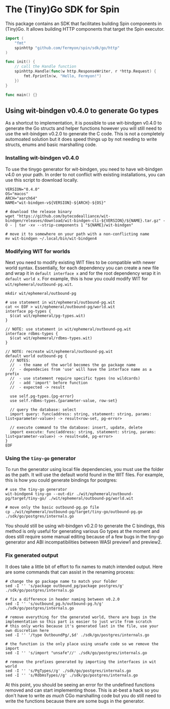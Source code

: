 # The (Tiny)Go SDK for Spin

This package contains an SDK that facilitates building Spin components in
(Tiny)Go. It allows building HTTP components that target the Spin
executor.

```go
import (
	"fmt"
	spinhttp "github.com/fermyon/spin/sdk/go/http"
)

func init() {
    // call the Handle function
    spinhttp.Handle(func(w http.ResponseWriter, r *http.Request) {
        fmt.Fprintln(w, "Hello, Fermyon!")
    })
}

func main() {}
```

## Using wit-bindgen v0.4.0 to generate Go types

As a shortcut to implementation, it is possible to use wit-bindgen v0.4.0 to generate the Go structs and helper functions however you will still need to use the wit-bindgen v0.2.0 to generate the C code. This is not a completely automoated solution but it does speed things up by not needing to write structs, enums and basic marshalling code.

### Installing wit-bindgen v0.4.0

To use the tinygo generator for wit-bindgen, you need to have wit-bindgen v4.0 on your path. In order to not conflict with existing installations, you can use this script to download locally.

```shell
VERSION="0.4.0"
OS="macos"
ARCH="aarch64"
NAME="wit-bindgen-v${VERSION}-${ARCH}-${OS}"

# download the release binary
wget "https://github.com/bytecodealliance/wit-bindgen/releases/download/wit-bindgen-cli-${VERSION}/${NAME}.tar.gz" -O - | tar -xv --strip-components 1 "${NAME}/wit-bindgen"

# move it to somewhere on your path with a non-conflicting name
mv wit-bindgen ~/.local/bin/wit-bindgen4
```

### Modifying WIT for worlds

Next you need to modify existing WIT files to be compatible with newer world syntax. Essentially, for each dependency you can create a new file and wrap it in `default interface x` and for the root dependency wrap it in `default world x`. For example, this is how you could modify WIT for `wit/ephemeral/outbound-pg.wit`.

```shell
mkdir wit/ephemeral/outbound-pg

# use statement in wit/ephemeral/outbound-pg.wit
cat << EOF > wit/ephemeral/outbound-pg/world.wit
interface pg-types {
  $(cat wit/ephemeral/pg-types.wit)
}

// NOTE: use statement in wit/ephemeral/outbound-pg.wit
interface rdbms-types {
  $(cat wit/ephemeral/rdbms-types.wit)
}

// NOTE: recreate wit/ephemeral/outbound-pg.wit
default world outbound-pg {
  // NOTES:
  //  - the name of the world becomes the go package name
  //  - dependecies from 'use' will have the interface name as a prefix
  //  - use statement require specific types (no wildcards)
  //  - add 'import' before function
  //  - expected -> result

  use self.pg-types.{pg-error}
  use self.rdbms-types.{parameter-value, row-set}

  // query the database: select
  import query: func(address: string, statement: string, params: list<parameter-value>) -> result<row-set, pg-error>

  // execute command to the database: insert, update, delete
  import execute: func(address: string, statement: string, params: list<parameter-value>) -> result<u64, pg-error>
}
EOF
```

### Using the `tiny-go` generator

To run the generator using local file dependencies, you must use the folder as the path. It will use the default world found in the WIT files. For example, this is how you could generate bindings for postgres:

```
# use the tiny-go generator
wit-bindgen4 tiny-go --out-dir ./wit/ephemeral/outbound-pg/target/tiny-go/ ./wit/ephemeral/outbound-pg/world.wit

# move only the basic outbound-pg.go file
cp ./wit/ephemeral/outbound-pg/target/tiny-go/outbound-pg.go ./sdk/go/postgres/internals.go
```

You should still be using wit-bindgen v0.2.0 to generate the C bindings, this method is only useful for generating various Go types at the moment and does still require some manual editing because of a few bugs in the tiny-go generator and ABI incompatibilities between WASI preview1 and preview2.

### Fix generated output

It does take a little bit of effort to fix names to match intended output. Here are some commands that can assist in the renaming process:

```shell
# change the go package name to match your folder
sed -I '' 's/package outbound_pg/package postgres/g' ./sdk/go/postgres/internals.go

# fix a difference in header naming between v0.2.0
sed -I '' 's/outbound_pg.h/outbound-pg.h/g' ./sdk/go/postgres/internals.go

# remove everything for the generated world, there are bugs in the implementation so this part is easier to just write from scratch
# this only works because it's generated last in the file, use your own discretion here
sed -I '' '/type OutboundPg/,$d' ./sdk/go/postgres/internals.go

# the function is the only place using unsafe code so we remove the import
sed -I '' 's/import "unsafe"//' ./sdk/go/postgres/internals.go

# remove the prefixes generated by importing the interfaces in wit world
sed -I '' 's/PgTypes//g' ./sdk/go/postgres/internals.go
sed -I '' 's/RdbmsTypes//g' ./sdk/go/postgres/internals.go
```

At this point, you should be seeing an error for the undefined functions removed and can start implementing those. This is at-best a hack so you don't have to write *as much* CGo marshalling code but you do still need to write the functions because there are some bugs in the generator.
